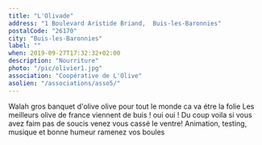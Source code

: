 ```yaml
---
title: "L'Olivade"
address: "1 Boulevard Aristide Briand,  Buis-les-Baronnies"
postalCode: "26170"
city: "Buis-les-Baronnies"
label: ""
when: 2019-09-27T17:32:32+02:00
description: "Nourriture"
photo: "/pic/olivier1.jpg"
association: "Coopérative de L'Olive"
asolien: "/associations/asso5/"
---
```

Walah gros banquet d'olive olive pour tout le monde ca va étre la folie
Les meilleurs olive de france viennent de buis ! oui oui !
Du coup voila si vous avez faim pas de soucis venez vous cassé le ventre!
Animation, testing, musique et bonne humeur ramenez vos boules